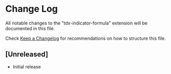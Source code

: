 # Change Log

All notable changes to the "tdx-indicator-formula" extension will be documented in this file.

Check [Keep a Changelog](http://keepachangelog.com/) for recommendations on how to structure this file.

## [Unreleased]

- Initial release